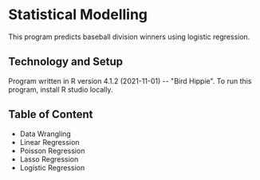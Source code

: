 # Statistical Modelling
This program predicts baseball division winners using logistic regression.

## Technology and Setup
Program written in R version 4.1.2 (2021-11-01) -- "Bird Hippie".
To run this program, install R studio locally.

## Table of Content
* Data Wrangling
* Linear Regression
* Poisson Regression
* Lasso Regression
* Logistic Regression
